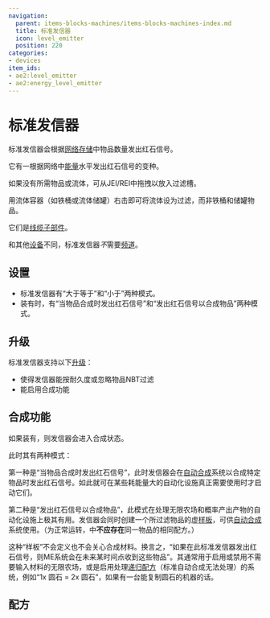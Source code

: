 ```yaml
---
navigation:
  parent: items-blocks-machines/items-blocks-machines-index.md
  title: 标准发信器
  icon: level_emitter
  position: 220
categories:
- devices
item_ids:
- ae2:level_emitter
- ae2:energy_level_emitter
---
```


# 标准发信器

<GameScene zoom="8" background="transparent">
  <ImportStructure src="../assets/blocks/level_emitter.snbt" />
</GameScene>

标准发信器会根据[网络存储](../ae2-mechanics/import-export-storage.md)中物品数量发出红石信号。

它有一根据网络中[能量](../ae2-mechanics/energy.md)水平发出红石信号的变种。

如果没有所需物品或流体，可从JEI/REI中拖拽以放入过滤槽。

用流体容器（如铁桶或流体储罐）右击即可将流体设为过滤，而非铁桶和储罐物品。

它们是[线缆子部件](../ae2-mechanics/cable-subparts.md)。

和其他[设备](../ae2-mechanics/devices.md)不同，标准发信器*不*需要[频道](../ae2-mechanics/channels.md)。

## 设置

*   标准发信器有“大于等于”和“小于”两种模式。
*   装有<ItemLink id="crafting_card" />时，有“当物品合成时发出红石信号”和“发出红石信号以合成物品”两种模式。

## 升级

标准发信器支持以下[升级](upgrade_cards.md)：

*   <ItemLink id="fuzzy_card" />使得发信器能按耐久度或忽略物品NBT过滤
*   <ItemLink id="crafting_card" />能启用合成功能

## 合成功能

如果装有<ItemLink id="crafting_card" />，则发信器会进入合成状态。

此时其有两种模式：

第一种是“当物品合成时发出红石信号”，此时发信器会在[自动合成](../ae2-mechanics/autocrafting.md)系统以<ItemLink id="pattern_provider" />合成特定物品时发出红石信号。如此就可在某些耗能量大的自动化设施真正需要使用时才启动它们。

第二种是“发出红石信号以合成物品”，此模式在处理无限农场和概率产出产物的自动化设施上极其有用。发信器会同时创建一个所过滤物品的虚[样板](patterns.md)，可供[自动合成](../ae2-mechanics/autocrafting.md)系统使用。（为正常运转，<ItemLink id="pattern_provider" />中**不应存在**同一物品的相同配方。）

这种“样板”不会定义也不会关心合成材料。换言之，“如果在此标准发信器发出红石信号，则ME系统会在未来某时间点收到这些物品”。其通常用于启用或禁用不需要输入材料的无限农场，或是启用处理[递归配方](../example-setups/recursive-crafting-setup.md)（标准自动合成无法处理）的系统，例如“1x 圆石 = 2x 圆石”，如果有一台能复制圆石的机器的话。

## 配方

<RecipeFor id="level_emitter" />

<RecipeFor id="energy_level_emitter" />
